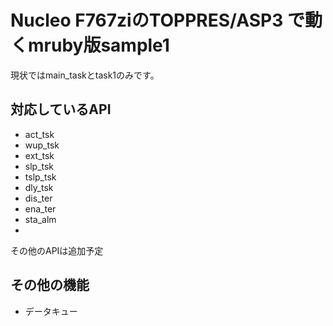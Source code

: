 # Nucleo F767ziのTOPPRES/ASP3 で動くmruby版sample1

現状ではmain_taskとtask1のみです。

## 対応しているAPI
* act_tsk
* wup_tsk
* ext_tsk
* slp_tsk
* tslp_tsk
* dly_tsk
* dis_ter
* ena_ter
* sta_alm
* 

その他のAPIは追加予定

## その他の機能
* データキュー
